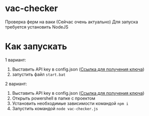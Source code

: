 # vac-checker
Проверка ферм на ваки (Сейчас очень актуально)
Для запуска требуется установить NodeJS

# Как запускать
1 вариант:
1) Выставить API key в config.json ([Ссылка для получения ключа](http://steamcommunity.com/dev/apikey))
2) запустить файл `start.bat`

2 вариант:
1) Выставить API key в config.json ([Ссылка для получения ключа](http://steamcommunity.com/dev/apikey))
2) Открыть powershell в папке с проектом
3) Установить необходимые зависимости командой `npm i`
4) Запустить командой `node vac-checker.js`